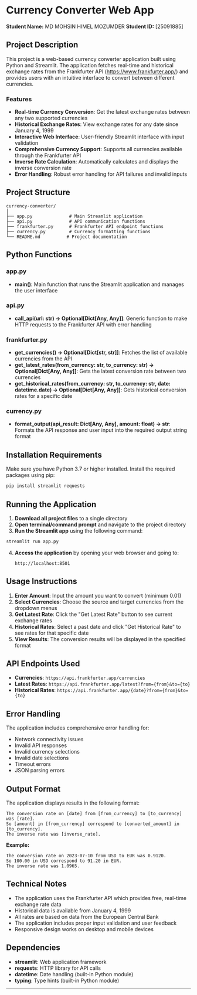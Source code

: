 # Currency Converter Web App

**Student Name:** MD MOHSIN HIMEL MOZUMDER
**Student ID:** [25091885]

## Project Description

This project is a web-based currency converter application built using Python and Streamlit. The application fetches real-time and historical exchange rates from the Frankfurter API (https://www.frankfurter.app/) and provides users with an intuitive interface to convert between different currencies.

### Features

- **Real-time Currency Conversion**: Get the latest exchange rates between any two supported currencies
- **Historical Exchange Rates**: View exchange rates for any date since January 4, 1999
- **Interactive Web Interface**: User-friendly Streamlit interface with input validation
- **Comprehensive Currency Support**: Supports all currencies available through the Frankfurter API
- **Inverse Rate Calculation**: Automatically calculates and displays the inverse conversion rate
- **Error Handling**: Robust error handling for API failures and invalid inputs

## Project Structure

```
currency-converter/
│
├── app.py              # Main Streamlit application
├── api.py              # API communication functions
├── frankfurter.py      # Frankfurter API endpoint functions
├── currency.py         # Currency formatting functions
└── README.md          # Project documentation
```

## Python Functions

### app.py
- **main()**: Main function that runs the Streamlit application and manages the user interface

### api.py
- **call_api(url: str) → Optional[Dict[Any, Any]]**: Generic function to make HTTP requests to the Frankfurter API with error handling

### frankfurter.py
- **get_currencies() → Optional[Dict[str, str]]**: Fetches the list of available currencies from the API
- **get_latest_rates(from_currency: str, to_currency: str) → Optional[Dict[Any, Any]]**: Gets the latest conversion rate between two currencies
- **get_historical_rates(from_currency: str, to_currency: str, date: datetime.date) → Optional[Dict[Any, Any]]**: Gets historical conversion rates for a specific date

### currency.py
- **format_output(api_result: Dict[Any, Any], amount: float) → str**: Formats the API response and user input into the required output string format

## Installation Requirements

Make sure you have Python 3.7 or higher installed. Install the required packages using pip:

```bash
pip install streamlit requests
```

## Running the Application

1. **Download all project files** to a single directory
2. **Open terminal/command prompt** and navigate to the project directory
3. **Run the Streamlit app** using the following command:

```bash
streamlit run app.py
```

4. **Access the application** by opening your web browser and going to:
   ```
   http://localhost:8501
   ```

## Usage Instructions

1. **Enter Amount**: Input the amount you want to convert (minimum 0.01)
2. **Select Currencies**: Choose the source and target currencies from the dropdown menus
3. **Get Latest Rate**: Click the "Get Latest Rate" button to see current exchange rates
4. **Historical Rates**: Select a past date and click "Get Historical Rate" to see rates for that specific date
5. **View Results**: The conversion results will be displayed in the specified format

## API Endpoints Used

- **Currencies**: `https://api.frankfurter.app/currencies`
- **Latest Rates**: `https://api.frankfurter.app/latest?from={from}&to={to}`
- **Historical Rates**: `https://api.frankfurter.app/{date}?from={from}&to={to}`

## Error Handling

The application includes comprehensive error handling for:
- Network connectivity issues
- Invalid API responses
- Invalid currency selections
- Invalid date selections
- Timeout errors
- JSON parsing errors

## Output Format

The application displays results in the following format:

```
The conversion rate on [date] from [from_currency] to [to_currency] was [rate]. 
So [amount] in [from_currency] correspond to [converted_amount] in [to_currency]. 
The inverse rate was [inverse_rate].
```

**Example:**
```
The conversion rate on 2023-07-10 from USD to EUR was 0.9120. 
So 100.00 in USD correspond to 91.20 in EUR. 
The inverse rate was 1.0965.
```

## Technical Notes

- The application uses the Frankfurter API which provides free, real-time exchange rate data
- Historical data is available from January 4, 1999
- All rates are based on data from the European Central Bank
- The application includes proper input validation and user feedback
- Responsive design works on desktop and mobile devices

## Dependencies

- **streamlit**: Web application framework
- **requests**: HTTP library for API calls
- **datetime**: Date handling (built-in Python module)
- **typing**: Type hints (built-in Python module)

---

